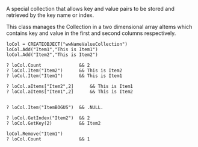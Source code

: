 ﻿A special collection that allows key and value pairs to be stored and retrieved by the key name or index. This class manages the Collection in a two dimensional array aItems which contains key and value in the first and second columns respectively.```foxproloCol = CREATEOBJECT("wwNameValueCollection")loCol.Add("Item1","This is Item1")loCol.Add("Item2","This is Item2")? loCol.Count              && 2? loCol.Item("Item2")      && This is Item2? loCol.Item("Item1")      && This is Item1? loCol.aItems["Item2",2]      && This is Item1? loCol.aItems["Item1",2]      && This is Item2? loCol.Item("ItemBOGUS")  && .NULL.? loCol.GetIndex("Item2")  && 2? loCol.GetKey(2)          && Item2loCol.Remove("Item1")? loCol.Count              && 1```
